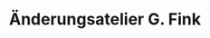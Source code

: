 ---
title: "Änderungsatelier G. Fink"
url: /nordhorn/aenderungsatelier-g-fink/
shop: Schneiderei
---